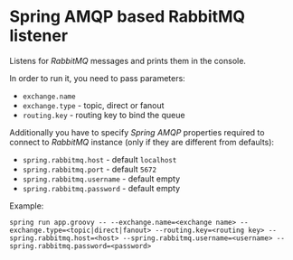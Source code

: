 # Spring AMQP based RabbitMQ listener

Listens for *RabbitMQ* messages and prints them in the console.

In order to run it, you need to pass parameters:

- `exchange.name`
- `exchange.type` - topic, direct or fanout
- `routing.key` - routing key to bind the queue

Additionally you have to specify *Spring AMQP* properties required to connect to *RabbitMQ* instance (only if they are different from defaults):

- `spring.rabbitmq.host` - default `localhost`
- `spring.rabbitmq.port` - default `5672`
- `spring.rabbitmq.username` - default empty
- `spring.rabbitmq.password` - default empty

Example:

```
spring run app.groovy -- --exchange.name=<exchange name> --exchange.type=<topic|direct|fanout> --routing.key=<routing key> --spring.rabbitmq.host=<host> --spring.rabbitmq.username=<username> --spring.rabbitmq.password=<password>
```
